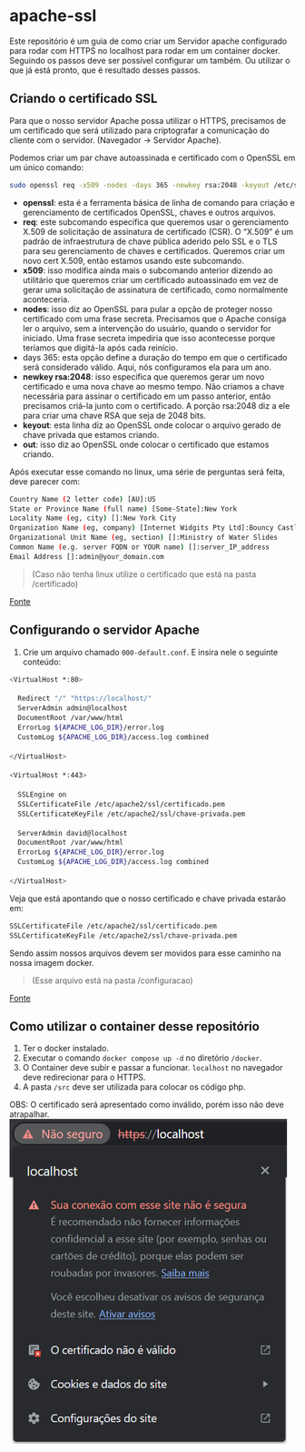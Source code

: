 # apache-ssl
Este repositório é um guia de como criar um Servidor apache configurado para rodar com HTTPS no localhost para rodar em um container docker. Seguindo os passos deve ser possível configurar um também. Ou utilizar o que já está pronto, que é resultado desses passos.

## Criando o certificado SSL 

Para que o nosso servidor Apache possa utilizar o HTTPS, precisamos de um certificado que será utilizado para criptografar a comunicação do cliente com o servidor. (Navegador -> Servidor Apache). 

Podemos criar um par chave autoassinada e certificado com o OpenSSL em um único comando:

```bash
sudo openssl req -x509 -nodes -days 365 -newkey rsa:2048 -keyout /etc/ssl/private/apache-selfsigned.key -out /etc/ssl/certs/apache-selfsigned.crt
```

- **openssl**: esta é a ferramenta básica de linha de comando para criação e gerenciamento de certificados OpenSSL, chaves e outros arquivos.
- **req**: este subcomando especifica que queremos usar o gerenciamento X.509 de solicitação de assinatura de certificado (CSR). O “X.509” é um padrão de infraestrutura de chave pública aderido pelo SSL e o TLS para seu gerenciamento de chaves e certificados. Queremos criar um novo cert X.509, então estamos usando este subcomando.
- **x509**: isso modifica ainda mais o subcomando anterior dizendo ao utilitário que queremos criar um certificado autoassinado em vez de gerar uma solicitação de assinatura de certificado, como normalmente aconteceria.
- **nodes**: isso diz ao OpenSSL para pular a opção de proteger nosso certificado com uma frase secreta. Precisamos que o Apache consiga ler o arquivo, sem a intervenção do usuário, quando o servidor for iniciado. Uma frase secreta impediria que isso acontecesse porque teríamos que digitá-la após cada reinício.
- days 365: esta opção define a duração do tempo em que o certificado será considerado válido. Aqui, nós configuramos ela para um ano.
- **newkey rsa:2048**: isso especifica que queremos gerar um novo certificado e uma nova chave ao mesmo tempo. Não criamos a chave necessária para assinar o certificado em um passo anterior, então precisamos criá-la junto com o certificado. A porção rsa:2048 diz a ele para criar uma chave RSA que seja de 2048 bits.
- **keyout**: esta linha diz ao OpenSSL onde colocar o arquivo gerado de chave privada que estamos criando.
- **out**: isso diz ao OpenSSL onde colocar o certificado que estamos criando.

Após executar esse comando no linux, uma série de perguntas será feita, deve parecer com:


```bash
Country Name (2 letter code) [AU]:US
State or Province Name (full name) [Some-State]:New York
Locality Name (eg, city) []:New York City
Organization Name (eg, company) [Internet Widgits Pty Ltd]:Bouncy Castles, Inc.
Organizational Unit Name (eg, section) []:Ministry of Water Slides
Common Name (e.g. server FQDN or YOUR name) []:server_IP_address
Email Address []:admin@your_domain.com
```

> (Caso não tenha linux utilize o certificado que está na pasta /certificado)


[Fonte](https://www.digitalocean.com/community/tutorials/how-to-create-a-self-signed-ssl-certificate-for-apache-in-ubuntu-18-04-pt)


## Configurando o servidor Apache

1. Crie um arquivo chamado `000-default.conf`. E insira nele o seguinte conteúdo:

```bash
<VirtualHost *:80>

  Redirect "/" "https://localhost/"
  ServerAdmin admin@localhost
  DocumentRoot /var/www/html
  ErrorLog ${APACHE_LOG_DIR}/error.log
  CustomLog ${APACHE_LOG_DIR}/access.log combined

</VirtualHost>

<VirtualHost *:443>

  SSLEngine on
  SSLCertificateFile /etc/apache2/ssl/certificado.pem
  SSLCertificateKeyFile /etc/apache2/ssl/chave-privada.pem

  ServerAdmin david@localhost
  DocumentRoot /var/www/html
  ErrorLog ${APACHE_LOG_DIR}/error.log
  CustomLog ${APACHE_LOG_DIR}/access.log combined

</VirtualHost>
```

Veja que está apontando que o nosso certificado e chave privada estarão em:

```bash
SSLCertificateFile /etc/apache2/ssl/certificado.pem
SSLCertificateKeyFile /etc/apache2/ssl/chave-privada.pem
```
Sendo assim nossos arquivos devem ser movidos para esse caminho na nossa imagem docker.

> (Esse arquivo está na pasta /configuracao)

[Fonte]([https://](https://dockerwebdev.com/tutorials/docker-php-development/))

## Como utilizar o container desse repositório

1. Ter o docker instalado.
2. Executar o comando `docker compose up -d` no diretório `/docker`.
3. O Container deve subir e passar a funcionar. `localhost` no navegador deve redirecionar para o HTTPS.
4. A pasta `/src` deve ser utilizada para colocar os código php.

OBS: O certificado será apresentado como inválido, porém isso não deve atrapalhar.
![Certifacado](./imagem/certificado.png)
